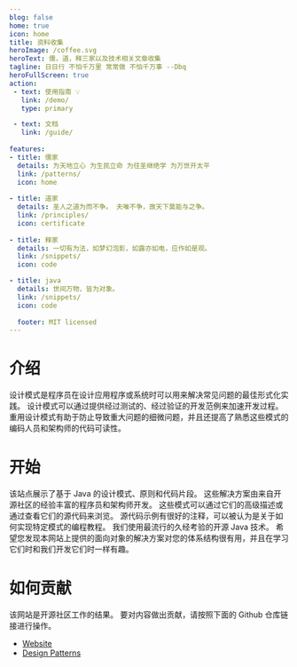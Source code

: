 ```yaml
---
blog: false
home: true
icon: home
title: 资料收集
heroImage: /coffee.svg
heroText: 儒，道，释三家以及技术相关文章收集
tagline: 日日行 不怕千万里 常常做 不怕千万事 --Dbq
heroFullScreen: true
action:
 - text: 使用指南 💡 
   link: /demo/ 
   type: primary

 - text: 文档
   link: /guide/
  
features:
- title: 儒家
  details: 为天地立心 为生民立命 为往圣继绝学 为万世开太平
  link: /patterns/
  icon: home
  
- title: 道家
  details: 圣人之道为而不争。 夫唯不争，故天下莫能与之争。
  link: /principles/
  icon: certificate
  
- title: 释家
  details: 一切有为法，如梦幻泡影，如露亦如电，应作如是观。
  link: /snippets/
  icon: code

- title: java
  details: 世间万物，皆为对象。
  link: /snippets/
  icon: code
  
  footer: MIT licensed
---
```


# 介绍

设计模式是程序员在设计应用程序或系统时可以用来解决常见问题的最佳形式化实践。
设计模式可以通过提供经过测试的、经过验证的开发范例来加速开发过程。
重用设计模式有助于防止导致重大问题的细微问题，并且还提高了熟悉这些模式的编码人员和架构师的代码可读性。

# 开始

该站点展示了基于 Java 的设计模式、原则和代码片段。 这些解决方案由来自开源社区的经验丰富的程序员和架构师开发。 这些模式可以通过它们的高级描述或通过查看它们的源代码来浏览。 源代码示例有很好的注释，可以被认为是关于如何实现特定模式的编程教程。 我们使用最流行的久经考验的开源 Java 技术。
希望您发现本网站上提供的面向对象的解决方案对您的体系结构很有用，并且在学习它们时和我们开发它们时一样有趣。

# 如何贡献

该网站是开源社区工作的结果。 要对内容做出贡献，请按照下面的 Github 仓库链接进行操作。

- [Website](https://github.com/iluwatar/java-design-patterns-vuepress-web)
- [Design Patterns](https://github.com/iluwatar/java-design-patterns)

